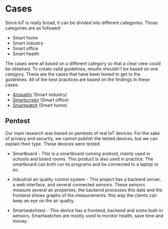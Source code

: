 # Cases

Since IoT is really broad, it can be divided into different categories. Those categories are as followed:

- Smart home
- Smart industry
- Smart office
- Smart health

The cases were all based on a different category so that a clear view could be obtained. To create valid guidelines, results shouldn't be based on one category. These are the cases that have been tested to get to the guidelines. All of the best practices are based on the findings in these cases:

- [Airquality](/cases/airquality) (Smart industry)
- [Smartscreen](/cases/smartscreen) (Smart office)
- [Smartwatch](/cases/smartwatch) (Smart home)

## Pentest

Our main research was based on pentests of real IoT devices. For the sake of privacy and security, we cannot publish the tested devices, but we can explain their type. These devices were tested:

- Smartboard
        - This is a smartboard running android, mainly used in schools and board rooms. This product is also used in practice. The smartboard can both run its programs and be connected to a laptop or pc.

- Industrial air quality control system
        - This project has a backend server, a web interface, and several connected sensors. These sensors measure several air properties, the backend processes this date and the frontend shows graphs of the measurements. this way the clients can keep an eye on the air quality.

- Smartwatch(es)
        - This device has a frontend, backend and some built-in sensors. Smartwatches are mostly used to monitor health, save time and money.
